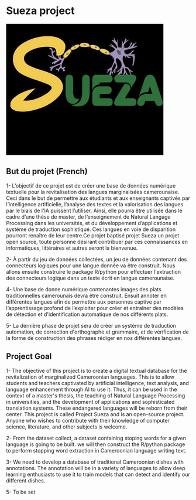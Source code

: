 # Sueza project
![fg](https://github.com/B23579/Sueza_project/blob/main/sueza.jpg)
## But du projet (French)
  1- L’objectif de ce projet est de créer une base de données numérique textuelle pour la revitalisation des langues marginalisées camerounaise. Ceci dans le but de permettre aux étudiants et aux enseignants captivés par l’intelligence artificielle, l’analyse des textes et la valorisation des langues par le biais de l'IA puissent l’utiliser. Ainsi, elle pourra être utilisée dans le cadre d’une thèse de master, de l’enseignement de Natural Langage Processing dans les universités, et du développement d’applications et système de traduction sophistiqué. Ces langues en voie de disparition pourront renaître de leur centre.Ce projet baptisé projet Sueza un projet open source, toute personne désirant contribuer par ces connaissances en informatiques, littéraires et autres seront la bienvenue. 
  
 2- À partir du jeu de données collectées, un jeu de données contenant des connecteurs logiques pour une langue donnée va être construit. Nous allons ensuite construire le package R/python pour effectuer l'extraction des connecteurs logique dans un texte écrit en langue camerounaise. 

4- Une base de donne numérique contenantes images des plats traditionnelles camerounais devra être construit. Ensuit annoter en différentes langues afin de permettre aux personnes captive par l’apprentissage profond de l’exploiter pour créer et entraîner des modèles de détection et d'identification automatique de nos différents plats. 


5- La dernière phase de projet sera de créer un système de traduction automation, de correction d'orthographe et grammaire, et de vérification de la forme de construction des phrases rédiger en nos différentes langues. 
## Project Goal

1- The objective of this project is to create a digital textual database for the revitalization of marginalized Cameroonian languages. This is to allow students and teachers captivated by artificial intelligence, text analysis, and language enhancement through AI to use it. Thus, it can be used in the context of a master's thesis, the teaching of Natural Language Processing in universities, and the development of applications and sophisticated translation systems. These endangered languages will be reborn from their center. This project is called Project Sueza and is an open-source project. Anyone who wishes to contribute with their knowledge of computer science, literature, and other subjects is welcome. 

2- From the dataset collect, a dataset containing stoping words for a given language is going to be built. we will then construct the R/python package to perform stopping word extraction in Cameroonian language writing text. 

3- We need to develop a database of traditional Cameroonian dishes with annotations. The annotation will be in a variety of languages to allow deep learning enthusiasts to use it to train models that can detect and identify our different dishes. 

5- To be set

